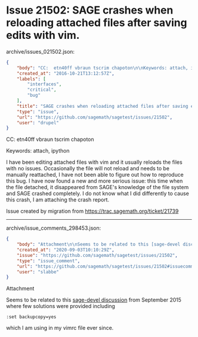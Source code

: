 # Issue 21502: SAGE crashes when reloading attached files after saving edits with vim.

archive/issues_021502.json:
```json
{
    "body": "CC:  etn40ff vbraun tscrim chapoton\n\nKeywords: attach, ipython\n\nI have been editing attached files with vim and it usually reloads the files with no issues.  Occasionally the file will not reload and needs to be manually reattached, I have not been able to figure out how to reproduce this bug.  I have now found a new and more serious issue: this time when the file detached, it disappeared from SAGE's knowledge of the file system and SAGE crashed completely.  I do not know what I did differently to cause this crash, I am attaching the crash report.\n\nIssue created by migration from https://trac.sagemath.org/ticket/21739\n\n",
    "created_at": "2016-10-21T13:12:57Z",
    "labels": [
        "interfaces",
        "critical",
        "bug"
    ],
    "title": "SAGE crashes when reloading attached files after saving edits with vim.",
    "type": "issue",
    "url": "https://github.com/sagemath/sagetest/issues/21502",
    "user": "drupel"
}
```
CC:  etn40ff vbraun tscrim chapoton

Keywords: attach, ipython

I have been editing attached files with vim and it usually reloads the files with no issues.  Occasionally the file will not reload and needs to be manually reattached, I have not been able to figure out how to reproduce this bug.  I have now found a new and more serious issue: this time when the file detached, it disappeared from SAGE's knowledge of the file system and SAGE crashed completely.  I do not know what I did differently to cause this crash, I am attaching the crash report.

Issue created by migration from https://trac.sagemath.org/ticket/21739





---

archive/issue_comments_298453.json:
```json
{
    "body": "Attachment\n\nSeems to be related to this [sage-devel discussion](https://groups.google.com/d/msg/sage-devel/KZ-eiUNS2jg/uB3oM0eFLwAJ) from September 2015 where few solutions were provided including\n\n\n```\n:set backupcopy=yes \n```\n\n\nwhich I am using in my vimrc file ever since.",
    "created_at": "2020-09-03T10:10:29Z",
    "issue": "https://github.com/sagemath/sagetest/issues/21502",
    "type": "issue_comment",
    "url": "https://github.com/sagemath/sagetest/issues/21502#issuecomment-298453",
    "user": "slabbe"
}
```

Attachment

Seems to be related to this [sage-devel discussion](https://groups.google.com/d/msg/sage-devel/KZ-eiUNS2jg/uB3oM0eFLwAJ) from September 2015 where few solutions were provided including


```
:set backupcopy=yes 
```


which I am using in my vimrc file ever since.
